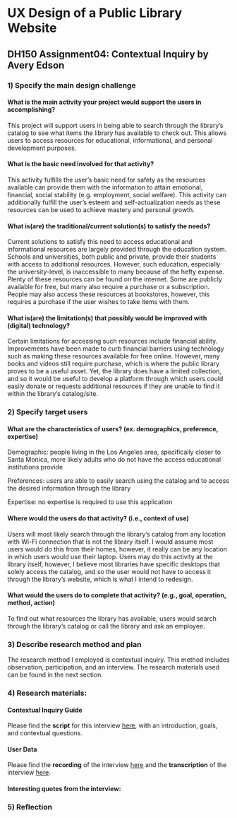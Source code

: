 # UX Design of a Public Library Website 

## DH150 Assignment04: Contextual Inquiry by Avery Edson

### 1) Specify the main design challenge

#### What is the main activity your project would support the users in accomplishing?
This project will support users in being able to search through the library’s catalog to see what items the library has available to check out. This allows users to access resources for educational, informational, and personal development purposes.

#### What is the basic need involved for that activity? 
This activity fulfills the user’s basic need for safety as the resources available can provide them with the information to attain emotional, financial, social stability (e.g. employment, social welfare). This activity can additionally fulfill the user’s esteem and self-actualization needs as these resources can be used to achieve mastery and personal growth.

#### What is(are) the traditional/current solution(s) to satisfy the needs?
Current solutions to satisfy this need to access educational and informational resources are largely provided through the education system. Schools and universities, both public and private, provide their students with access to additional resources. However, such education, especially the university-level, is inaccessible to many because of the hefty expense. Plenty of these resources can be found on the internet. Some are publicly available for free, but many also require a purchase or a subscription. People may also access these resources at bookstores, however, this requires a purchase if the user wishes to take items with them.

#### What is(are) the limitation(s) that possibly would be improved with (digital) technology?
Certain limitations for accessing such resources include financial ability. Improvements have been made to curb financial barriers using technology such as making these resources available for free online. However, many books and videos still require purchase, which is where the public library proves to be a useful asset. Yet, the library does have a limited collection, and so it would be useful to develop a platform through which users could easily donate or requests additional resources if they are unable to find it within the library’s catalog/site.

### 2) Specify target users

#### What are the characteristics of users? (ex. demographics, preference, expertise) 
Demographic: people living in the Los Angeles area, specifically closer to Santa Monica, more likely adults who do not have the access educational institutions provide

Preferences: users are able to easily search using the catalog and to access the desired information through the library

Expertise: no expertise is required to use this application

#### Where would the users do that activity? (i.e., context of use)
Users will most likely search through the library’s catalog from any location with Wi-Fi connection that is not the library itself. I would assume most users would do this from their homes, however, it really can be any location in which users would use their laptop. Users may do this activity at the library itself, however, I believe most libraries have specific desktops that solely access the catalog, and so the user would not have to access it through the library’s website, which is what I intend to redesign. 

#### What would the users do to complete that activity? (e.g., goal, operation, method, action)
To find out what resources the library has available, users would search through the library’s catalog or call the library and ask an employee. 

### 3) Describe research method and plan
The research method I employed is contextual inquiry. This method includes observation, participation, and an interview. The research materials used can be found in the next section.

### 4) Research materials:

#### Contextual Inquiry Guide
Please find the **script** for this interview [here](https://docs.google.com/document/d/1eDBNlqgkri3PVL32RvST1tFikwtDXpVBQSXWEW9VVZo/edit?usp=sharing), with an introduction, goals, and contextual questions.

#### User Data
Please find the **recording** of the interview [here]() and the **transcription** of the interview [here](https://drive.google.com/file/d/1h5HI9TaPO7ZF6qi10AxLUBNqHVPe3Hsm/view?usp=sharing).

#### Interesting quotes from the interview:

### 5) Reflection









